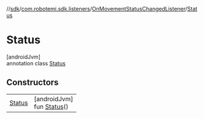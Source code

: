 //[sdk](../../../../index.md)/[com.robotemi.sdk.listeners](../../index.md)/[OnMovementStatusChangedListener](../index.md)/[Status](index.md)

# Status

[androidJvm]\
annotation class [Status](index.md)

## Constructors

| | |
|---|---|
| [Status](-status.md) | [androidJvm]<br>fun [Status](-status.md)() |
